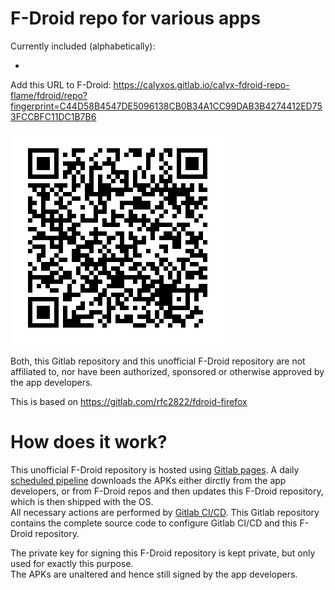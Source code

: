 F-Droid repo for various apps
========================================

Currently included (alphabetically):

* 

Add this URL to F-Droid:
https://calyxos.gitlab.io/calyx-fdroid-repo-flame/fdroid/repo?fingerprint=C44D58B4547DE5096138CB0B34A1CC99DAB3B4274412ED753FCCBFC11DC1B7B6

[![Repo URL QRcode](fdroid/public/repo-qrcode.png)](https://calyxos.gitlab.io/calyx-fdroid-repo-flame/fdroid/repo?fingerprint=C44D58B4547DE5096138CB0B34A1CC99DAB3B4274412ED753FCCBFC11DC1B7B6)

Both, this Gitlab repository and this unofficial F-Droid repository
are not affiliated to, nor have been authorized, sponsored or otherwise approved by the app developers.

This is based on https://gitlab.com/rfc2822/fdroid-firefox


How does it work?
=================

This unofficial F-Droid repository is hosted using [Gitlab pages](https://about.gitlab.com/2016/04/07/gitlab-pages-setup/).
A daily [scheduled pipeline](https://docs.gitlab.com/ce/user/project/pipelines/schedules.html)
downloads the APKs either dirctly from the app developers, or from F-Droid repos and then updates this F-Droid repository, which is then shipped with the OS.<br />
All necessary actions are performed by [Gitlab CI/CD](https://about.gitlab.com/features/gitlab-ci-cd/).
This Gitlab repository contains the complete source code to configure Gitlab CI/CD and this F-Droid repository.

The private key for signing this F-Droid repository is kept private, but only used for exactly this purpose.<br />
The APKs are unaltered and hence still signed by the app developers.
